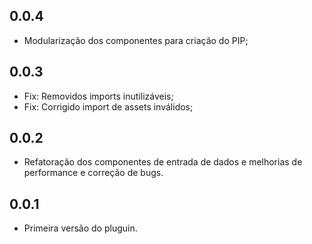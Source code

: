 ## 0.0.4

* Modularização dos componentes para criação do PIP;

## 0.0.3

* Fix: Removidos imports inutilizáveis;
* Fix: Corrigido import de assets inválidos;

## 0.0.2

* Refatoração dos componentes de entrada de dados e melhorias de performance e correção de bugs.

## 0.0.1

* Primeira versão do pluguin.